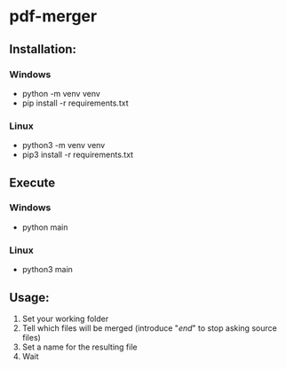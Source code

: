 # pdf-merger


## Installation:

### Windows
- python -m venv venv
- pip install -r requirements.txt

### Linux
- python3 -m venv venv
- pip3 install -r requirements.txt


## Execute
### Windows
- python main

### Linux
- python3 main


## Usage:
1) Set your working folder
2) Tell which files will be merged (introduce "_end_" to stop asking source files)
3) Set a name for the resulting file
4) Wait
